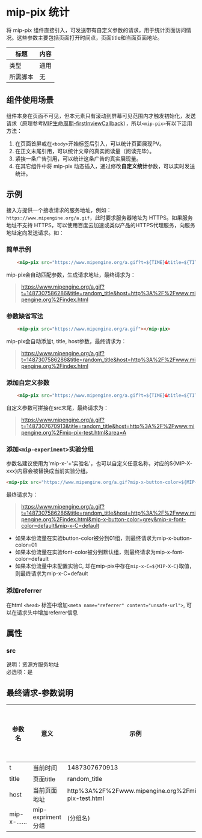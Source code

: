 # mip-pix 统计

将 mip-pix 组件直接引入，可发送带有自定义参数的请求，用于统计页面访问情况。这些参数主要包括页面打开时间点，页面title和当面页面地址。  

标题|内容
----|----
类型|通用
所需脚本|无

## 组件使用场景
组件本身在页面不可见，但本元素只有滚动到屏幕可见范围内才触发初始化，发送请求（原理参考[MIP生命周期-firstInviewCallback](https://github.com/mipengine/mip-extensions/blob/master/docs/develop.md)），所以`<mip-pix>`有以下活用方法：

1. 在页面首屏或在`<body>`开始标签后引入，可以统计页面展现PV。
2. 在正文末尾引用，可以统计文章的真实阅读量（阅读完毕）。
3. 紧挨一条广告引用，可以统计这条广告的真实展现量。
4. 在其它组件中将 mip-pix 动态插入，通过修改**自定义统计**参数，可以实时发送统计。


## 示例

接入方提供一个接收请求的服务地址，例如：`https://www.mipengine.org/a.gif`，此时要求服务器地址为 HTTPS。如果服务地址不支持 HTTPS，可以使用百度云加速或类似产品的HTTPS代理服务，向服务地址定向发送请求。如：
### 简单示例
```html
    <mip-pix src="https://www.mipengine.org/a.gif?t=${TIME}&title=${TITLE}&host=${HOST}"></mip-pix>
```
mip-pix会自动匹配参数，生成请求地址，最终请求为：
> https://www.mipengine.org/a.gif?t=1487307586286&title=random_title&host=http%3A%2F%2Fwww.mipengine.org%2Findex.html   

### 参数缺省写法
```html
    <mip-pix src="https://www.mipengine.org/a.gif"></mip-pix>
```
mip-pix会自动添加t, title, host参数，最终请求为：
> https://www.mipengine.org/a.gif?t=1487307586286&title=random_title&host=http%3A%2F%2Fwww.mipengine.org%2Findex.html   

### 添加自定义参数
```html
    <mip-pix src="https://www.mipengine.org/a.gif?t=${TIME}&title=${TITLE}&host=${HOST}&area=A"></mip-pix>
```
自定义参数可拼接在src末尾，最终请求为：
> https://www.mipengine.org/a.gif?t=1487307670913&title=random_title&host=http%3A%2F%2Fwww.mipengine.org%2Fmip-pix-test.html&area=A   

### 添加`<mip-experiment>`实验分组
参数名建议使用为'mip-x-'+'实验名'，也可以自定义任意名称，对应的${MIP-X-xxx}内容会被替换成当前实验分组。

```html
<mip-pix src="https://www.mipengine.org/a.gif?mip-x-button-color=${MIP-X-BUTTON-COLOR}&mip-x-font-color=${MIP-X-FONT-COLOR}&mip-x-C=${MIP-X-C}"></mip-pix>
```

最终请求为：
> https://www.mipengine.org/a.gif?t=1487307586286&title=random_title&host=http%3A%2F%2Fwww.mipengine.org%2Findex.html&mip-x-button-color=grey&mip-x-font-color=default&mip-x-C=default

- 如果本份流量在实验button-color被分到01组，则最终请求为mip-x-button-color=01
- 如果本份流量在实验font-color被分到默认组，则最终请求为mip-x-font-color=default
- 如果本份流量中未配置实验C, 却在mip-pix中存在`mip-x-C=${MIP-X-C}`取值，则最终请求为mip-x-C=default


### 添加referrer
在html `<head>` 标签中增加`<meta name="referrer" content="unsafe-url">`, 可以在请求头中增加referrer信息

## 属性
### src

说明：资源方服务地址  
必选项：是  

## 最终请求-参数说明

参数名|意义|示例|是否默认添加
----|----|----|----
t|当前时间|1487307670913|是
title|页面title|random_title|是
host|当前页面地址|http%3A%2F%2Fwww.mipengine.org%2Fmip-pix-test.html|是
mip-x-……|mip-expriment分组|(分组名)|否

